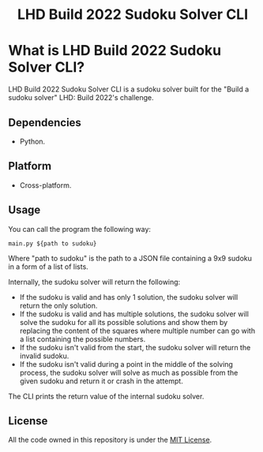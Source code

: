<h1 align="center">LHD Build 2022 Sudoku Solver CLI</h1>

# What is LHD Build 2022 Sudoku Solver CLI?
LHD Build 2022 Sudoku Solver CLI is a sudoku solver built for the "Build a sudoku solver" LHD: Build 2022's challenge.

## Dependencies
- Python.

## Platform
- Cross-platform.

## Usage
You can call the program the following way:
```
main.py ${path to sudoku}
```
Where "path to sudoku" is the path to a JSON file containing a 9x9 sudoku in a form of a list of lists.

Internally, the sudoku solver will return the following:
- If the sudoku is valid and has only 1 solution, the sudoku solver will return the only solution.
- If the sudoku is valid and has multiple solutions, the sudoku solver will solve the sudoku for all its possible solutions and show them by replacing the content of the squares where multiple number can go with a list containing the possible numbers.
- If the sudoku isn't valid from the start, the sudoku solver will return the invalid sudoku.
- If the sudoku isn't valid during a point in the middle of the solving process, the sudoku solver will solve as much as possible from the given sudoku and return it or crash in the attempt.

The CLI prints the return value of the internal sudoku solver.

## License
All the code owned in this repository is under the [MIT License](https://github.com/GaryNLOL/lhdbuild2022-sudoku-solver-cli/blob/main/LICENSE).
